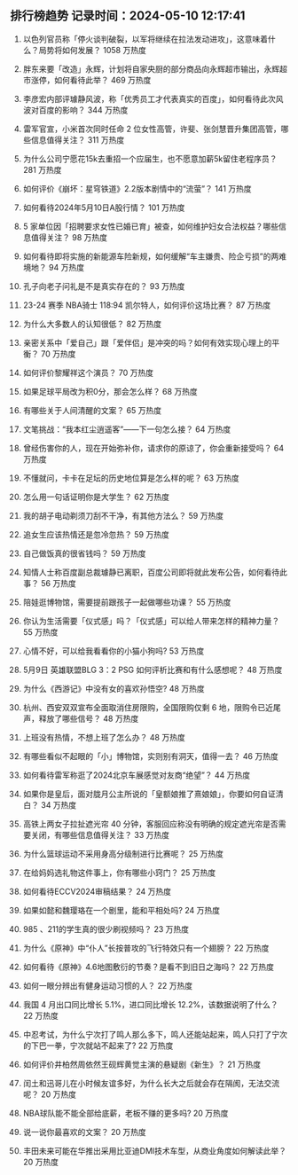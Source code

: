 
## 排行榜趋势 记录时间：2024-05-10 12:17:41
  
  1. 以色列官员称「停火谈判破裂，以军将继续在拉法发动进攻」，这意味着什么？局势将如何发展？ 1058 万热度
    
  2. 胖东来要「改造」永辉，计划将自家央厨的部分商品向永辉超市输出，永辉超市涨停，如何看待此举？ 469 万热度
    
  3. 李彦宏内部评璩静风波，称「优秀员工才代表真实的百度」，如何看待此次风波对百度的影响？ 344 万热度
    
  4. 雷军官宣，小米首次同时任命 2 位女性高管，许斐、张剑慧晋升集团高管，哪些信息值得关注？ 311 万热度
    
  5. 为什么公司宁愿花15k去重招一个应届生，也不愿意加薪5k留住老程序员？ 281 万热度
    
  6. 如何评价《崩坏：星穹铁道》2.2版本剧情中的“流萤”？ 141 万热度
    
  7. 如何看待2024年5月10日A股行情？ 101 万热度
    
  8. 5 家单位因「招聘要求女性已婚已育」被查，如何维护妇女合法权益？哪些信息值得关注？ 98 万热度
    
  9. 如何看待即将实施的新能源车险新规，如何缓解“车主嫌贵、险企亏损”的两难境地？ 94 万热度
    
  10. 孔子向老子问礼是不是真实存在的？ 93 万热度
    
  11. 23-24 赛季 NBA骑士 118:94 凯尔特人，如何评价这场比赛？ 87 万热度
    
  12. 为什么大多数人的认知很低？ 82 万热度
    
  13. 亲密关系中「爱自己」跟「爱伴侣」是冲突的吗？如何有效实现心理上的平衡？ 70 万热度
    
  14. 如何评价黎耀祥这个演员？ 70 万热度
    
  15. 如果足球平局改为积0分，那会怎么样？ 68 万热度
    
  16. 有哪些关于人间清醒的文案？ 65 万热度
    
  17. 文笔挑战：“我本红尘逍遥客”——下一句怎么接？ 64 万热度
    
  18. 曾经伤害你的人，现在开始弥补你，请求你的原谅了，你会重新接受吗？ 64 万热度
    
  19. 不懂就问，卡卡在足坛的历史地位算是怎么样的呢？ 63 万热度
    
  20. 怎么用一句话证明你是大学生？ 62 万热度
    
  21. 我的胡子电动剃须刀刮不干净，有其他方法么？ 59 万热度
    
  22. 追女生应该热情还是忽冷忽热？ 59 万热度
    
  23. 自己做饭真的很省钱吗？ 59 万热度
    
  24. 知情人士称百度副总裁璩静已离职，百度公司即将就此发布公告，如何看待此事？ 56 万热度
    
  25. 陪娃逛博物馆，需要提前跟孩子一起做哪些功课？ 55 万热度
    
  26. 你认为生活需要「仪式感」吗？「仪式感」可以给人带来怎样的精神力量？ 55 万热度
    
  27. 心情不好，可以给我看看你的小猫小狗吗? 53 万热度
    
  28. 5月9日 英雄联盟BLG 3：2 PSG 如何评析比赛和有什么感想呢？ 48 万热度
    
  29. 为什么《西游记》中没有女的喜欢孙悟空? 48 万热度
    
  30. 杭州、西安双双宣布全面取消住房限购，全国限购仅剩 6 地，限购令已近尾声，释放了哪些信号？ 48 万热度
    
  31. 上班没有热情，不想上班了怎么办？ 48 万热度
    
  32. 有哪些看似不起眼的「小」博物馆，实则别有洞天，值得一去？ 46 万热度
    
  33. 如何看待雷军称逛了2024北京车展感觉对友商“绝望”？ 44 万热度
    
  34. 如果你是皇后，面对胧月公主所说的「皇额娘推了熹娘娘」，你要如何自证清白？ 34 万热度
    
  35. 高铁上两女子拉扯遮光帘 40 分钟，客服回应称没有明确的规定遮光帘是否需要关闭，有哪些信息值得关注？ 33 万热度
    
  36. 为什么篮球运动不采用身高分级制进行比赛呢？ 25 万热度
    
  37. 在给妈妈选礼物这件事上，你有哪些小窍门？ 25 万热度
    
  38. 如何看待ECCV2024审稿结果？ 24 万热度
    
  39. 如果如懿和魏璎珞在一个剧里，能和平相处吗? 24 万热度
    
  40. 985 、211的学生真的很少刷视频吗？ 23 万热度
    
  41. 为什么《原神》中“仆人”长按普攻的飞行特效只有一个翅膀？ 22 万热度
    
  42. 如何看待《原神》4.6地图敷衍的节奏？是看不到旧日之海吗？ 22 万热度
    
  43. 如何一眼分辨出有健身运动习惯的人？ 22 万热度
    
  44. 我国 4 月出口同比增长 5.1%，进口同比增长 12.2%，该数据说明了什么？ 22 万热度
    
  45. 中忍考试，为什么宁次打了鸣人那么多下，鸣人还能站起来，鸣人只打了宁次的下巴一拳，宁次就站不起来了? 22 万热度
    
  46. 如何评价井柏然周依然王砚辉黄觉主演的悬疑剧《新生》？ 21 万热度
    
  47. 闰土和迅哥儿在小时候友谊多好，为什么长大之后就会存在隔阂，无法交流呢？ 20 万热度
    
  48. NBA球队能不能全部给底薪，老板不赚的更多吗? 20 万热度
    
  49. 说一说你最喜欢的文案？ 20 万热度
    
  50. 丰田未来可能在华推出采用比亚迪DMI技术车型，从商业角度如何解读此举？ 20 万热度
    